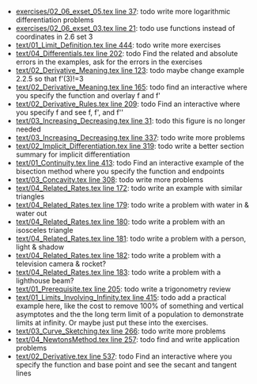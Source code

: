 * [exercises/02_06_exset_05.tex line 37](../exercises/02_06_exset_05.tex#L37): todo write more logarithmic differentiation problems
* [exercises/02_06_exset_03.tex line 21](../exercises/02_06_exset_03.tex#L21): todo use functions instead of coordinates in 2.6 set 3
* [text/01_Limit_Definition.tex line 444](../text/01_Limit_Definition.tex#L444): todo write more exercises
* [text/04_Differentials.tex line 202](../text/04_Differentials.tex#L202): todo Find the related and absolute errors in the examples, ask for the errors in the exercises
* [text/02_Derivative_Meaning.tex line 123](../text/02_Derivative_Meaning.tex#L123): todo maybe change example 2.2.5 so that f'(3)!=3
* [text/02_Derivative_Meaning.tex line 165](../text/02_Derivative_Meaning.tex#L165): todo find an interactive where you specify the function and overlay f and f'
* [text/02_Derivative_Rules.tex line 209](../text/02_Derivative_Rules.tex#L209): todo Find an interactive where you specify f and see f, f', and f''
* [text/03_Increasing_Decreasing.tex line 31](../text/03_Increasing_Decreasing.tex#L31): todo this figure is no longer needed
* [text/03_Increasing_Decreasing.tex line 337](../text/03_Increasing_Decreasing.tex#L337): todo write more problems
* [text/02_Implicit_Differentiation.tex line 319](../text/02_Implicit_Differentiation.tex#L319): todo write a better section summary for implicit differentiation
* [text/01_Continuity.tex line 413](../text/01_Continuity.tex#L413): todo Find an interactive example of the bisection method where you specify the function and endpoints
* [text/03_Concavity.tex line 308](../text/03_Concavity.tex#L308): todo write more problems
* [text/04_Related_Rates.tex line 172](../text/04_Related_Rates.tex#L172): todo write an example with similar triangles
* [text/04_Related_Rates.tex line 179](../text/04_Related_Rates.tex#L179): todo write a problem with water in & water out
* [text/04_Related_Rates.tex line 180](../text/04_Related_Rates.tex#L180): todo write a problem with an isosceles triangle
* [text/04_Related_Rates.tex line 181](../text/04_Related_Rates.tex#L181): todo write a problem with a person, light & shadow
* [text/04_Related_Rates.tex line 182](../text/04_Related_Rates.tex#L182): todo write a problem with a television camera & rocket?
* [text/04_Related_Rates.tex line 183](../text/04_Related_Rates.tex#L183): todo write a problem with a lighthouse beam?
* [text/01_Prerequisite.tex line 205](../text/01_Prerequisite.tex#L205): todo write a trigonometry review
* [text/01_Limits_Involving_Infinity.tex line 415](../text/01_Limits_Involving_Infinity.tex#L415): todo add a practical example here, like the cost to remove 100% of something and vertical asymptotes and the the long term limit of a population to demonstrate limits at infinity.  Or maybe just put these into the exercises.
* [text/03_Curve_Sketching.tex line 266](../text/03_Curve_Sketching.tex#L266): todo write more problems
* [text/04_NewtonsMethod.tex line 257](../text/04_NewtonsMethod.tex#L257): todo find and write application problems
* [text/02_Derivative.tex line 537](../text/02_Derivative.tex#L537): todo Find an interactive where you specify the function and base point and see the secant and tangent lines
